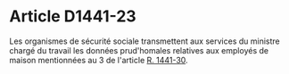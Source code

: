 # Article D1441-23

  
Les organismes de sécurité sociale transmettent aux services du ministre chargé du travail les données prud'homales relatives aux employés de maison mentionnées au 3 de l'article [R. 1441-30][1].

 [1]: /affichCodeArticle.do?cidTexte=LEGITEXT000006072050&idArticle=LEGIARTI000018484369&dateTexte=&categorieLien=cid